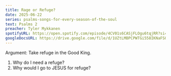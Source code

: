 ```yaml
---
title: Rage or Refuge?
date: 2025-06-22
series: psalms-songs-for-every-season-of-the-soul
text: Psalms 2
preacher: Tyler Mykkanen
spotifyURL: https://open.spotify.com/episode/4CV01s6CASjFLOgu6tqjRR?si=X2Z3x6CkTr2nb18fMHbm0w
googleDocsURL: https://drive.google.com/file/d/1UZtLMBPCPWTGi558IKNaFSOOZUNpt-5s/view
---
```

Argument: Take refuge in the Good King.

1. Why do I need a refuge?
2. Why would I go to JESUS for refuge?
